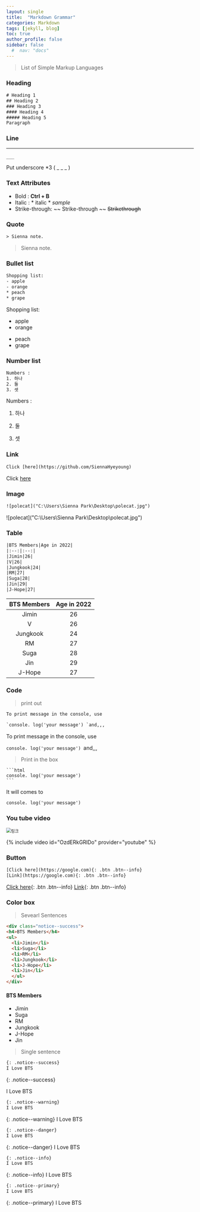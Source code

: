 ```yaml
---
layout: single
title:  "Markdown Grammar"
categories: Markdown
tags: [jekyll, blog]
toc: true
author_profile: false
sidebar: false
  #  nav: "docs"
---
```


> List of Simple Markup Languages

### Heading

```html
# Heading 1
## Heading 2
### Heading 3
#### Heading 4
##### Heading 5
Paragraph
```



### Line

___

```html
___
```

Put underscore *3 ( _ _ _ )



### Text Attributes

- Bold : **Ctrl + B** 
- Italic : * italic *    *sample* 
- Strike-through: ~~ Strike-through ~~  ~~Strikethrough~~



### Quote

```html
> Sienna note.
```

> Sienna note.



### Bullet list

```html
Shopping list:
- apple
- orange
* peach
* grape
```

Shopping list:
- apple
- orange
* peach
* grape



### Number list

```html
Numbers :
1. 하나
2. 둘
3. 셋
```

Numbers :

1. 하나

2. 둘

3. 셋

   

### Link

```html
Click [here](https://github.com/SiennaHyeyoung)
```

Click [here](https://github.com/SiennaHyeyoung)



### Image

```html
![polecat]("C:\Users\Sienna Park\Desktop\polecat.jpg")
```

![polecat]("C:\Users\Sienna Park\Desktop\polecat.jpg")



### Table

```html
|BTS Members|Age in 2022|
|:--:|:--:|
|Jimin|26|
|V|26|
|Jungkook|24|
|RM|27|
|Suga|28|
|Jin|29|
|J-Hope|27|
```

| BTS Members | Age in 2022 |
| :---------: | :---------: |
|    Jimin    |     26      |
|      V      |     26      |
|  Jungkook   |     24      |
|     RM      |     27      |
|    Suga     |     28      |
|     Jin     |     29      |
|   J-Hope    |     27      |



### Code

> print out

```html
To print message in the console, use

`console. log('your message') `and,,,
```

To print message in the console, use

`console. log('your message') `and,,,



> Print in the box

````
```html
console. log('your message')
```
````

It will comes to

```html
console. log('your message')
```



### You tube video

<img src="../../images/2022-03-19-markdown/링크.png" alt="링크" style="zoom: 80%;" />

{% include video id="OzdERkGRlDo" provider="youtube" %}



### Button

```html
[Click here](https://google.com){: .btn .btn--info}
[Link](https://google.com){: .btn .btn--info}
```

[Click here](https://google.com){: .btn .btn--info}
[Link](https://google.com){: .btn .btn--info}



### Color box

> Sevearl Sentences

```html
<div class="notice--success">
<h4>BTS Members</h4>
<ul>
  <li>Jimin</li>
  <li>Suga</li>
  <li>RM</li>
  <li>Jungkook</li>
  <li>J-Hope</li>
  <li>Jin</li>
  </ul>
</div>
```

<div class="notice--success">
<h4>BTS Members</h4>
<ul>
  <li>Jimin</li>
  <li>Suga</li>
  <li>RM</li>
  <li>Jungkook</li>
  <li>J-Hope</li>
  <li>Jin</li>
  </ul>
</div>



> Single sentence

```html
{: .notice--success}
I Love BTS
```

{: .notice--success}

I Love BTS

```html
{: .notice--warning}
I Love BTS
```

{: .notice--warning}
I Love BTS

```html
{: .notice--danger}
I Love BTS
```

{: .notice--danger}
I Love BTS

```html
{: .notice--info}
I Love BTS
```

{: .notice--info}
I Love BTS

```html
{: .notice--primary}
I Love BTS
```

{: .notice--primary}
I Love BTS





